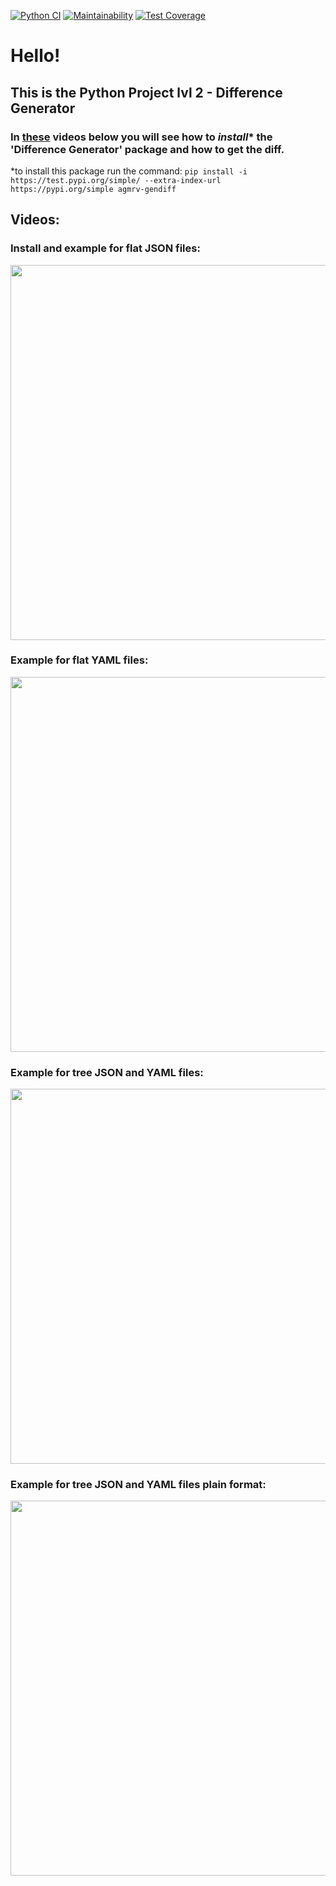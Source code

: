 [![Python CI](https://github.com/agmrv/python-project-lvl2/workflows/Python%20CI/badge.svg)](https://github.com/agmrv/python-project-lvl2/actions)
[![Maintainability](https://api.codeclimate.com/v1/badges/aadcef266d7fbd2937a2/maintainability)](https://codeclimate.com/github/agmrv/python-project-lvl2/maintainability)
[![Test Coverage](https://api.codeclimate.com/v1/badges/aadcef266d7fbd2937a2/test_coverage)](https://codeclimate.com/github/agmrv/python-project-lvl2/test_coverage)

# Hello!

## This is the Python Project lvl 2 - Difference Generator

### In [these](#videos) videos below you will see how to *install** the 'Difference Generator' package and how to get the diff.
*to install this package run the command:
`pip install -i https://test.pypi.org/simple/ --extra-index-url https://pypi.org/simple agmrv-gendiff`

## Videos:
### Install and example for flat JSON files:
<a href="https://asciinema.org/a/p5PLICUICkCca1LAUdwLa3QMV" target="_blank"><img src="https://asciinema.org/a/p5PLICUICkCca1LAUdwLa3QMV.svg" width="600" ></a>

### Example for flat YAML files:
<a href="https://asciinema.org/a/BITsbDtgWDyRRnrnteWRfATfp" target="_blank"><img src="https://asciinema.org/a/BITsbDtgWDyRRnrnteWRfATfp.svg" width="600"></a>

### Example for tree JSON and YAML files:
<a href="https://asciinema.org/a/70RZuqWOTglJiXIyD2emZ7XQj" target="_blank"><img src="https://asciinema.org/a/70RZuqWOTglJiXIyD2emZ7XQj.svg" width="600"></a>

### Example for tree JSON and YAML files plain format:
<a href="https://asciinema.org/a/hxduq1cJzXAtKdCGVr4DnepVy" target="_blank"><img src="https://asciinema.org/a/hxduq1cJzXAtKdCGVr4DnepVy.svg" width="600"></a>
